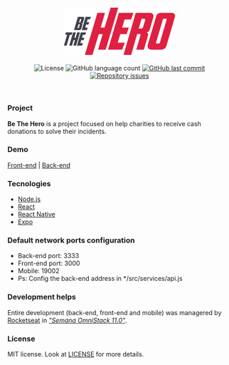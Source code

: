 <h4 align="center">
    <img src="./frontend/src/assets/logo.svg" width="250px" /><br>
</h4>
<p align="center">
    <img alt="License" src="https://img.shields.io/badge/license-MIT-brightgreen">
    <img alt="GitHub language count" src="https://img.shields.io/github/languages/count/EffectRenan/be-the-hero">
     <a href="https://github.com/EffectRenan/be-the-hero/commits/master">
        <img alt="GitHub last commit" src="https://img.shields.io/github/last-commit/EffectRenan/be-the-hero">
    </a>
    <a href="https://github.com/Rocketseat/semana-omnistack-10/issues">
        <img alt="Repository issues" src="https://img.shields.io/github/issues/EffectRenan/be-the-hero">
    </a>
</p>

<br>


### Project

**Be The Hero** is a project focused on help charities to receive cash donations to solve their incidents.


### Demo
[Front-end](https://effectrenan-be-the-hero.netlify.com/) | 
[Back-end](https://effectrenan-be-the-hero.herokuapp.com/)


### Tecnologies
- [Node.js](https://nodejs.org/en/)
- [React](https://reactjs.org/)
- [React Native](https://reactnative.dev)
- [Expo](https://expo.io/)


### Default network ports configuration
- Back-end port: 3333
- Front-end port: 3000
- Mobile: 19002
- Ps: Config the back-end address in */src/services/api.js


### Development helps

Entire development (back-end, front-end and mobile) was managered by [Rocketseat](https://rocketseat.com.br/) in *["Semana OmniStack 11.0"](https://rocketseat.com.br/week/inscricao/11.0)*.


### License

MIT license. Look at [LICENSE](LICENSE) for more details.
